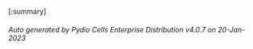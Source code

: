 






[:summary]

###### Auto generated by Pydio Cells Enterprise Distribution v4.0.7 on 20-Jan-2023
